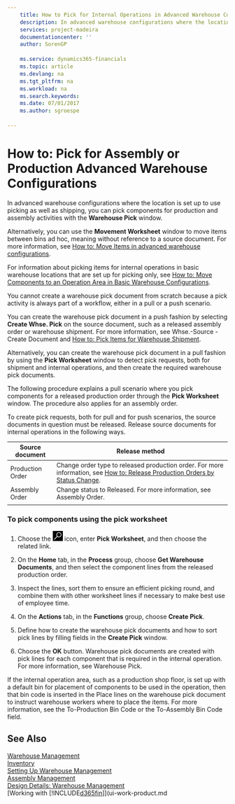 ```yaml
---
    title: How to Pick for Internal Operations in Advanced Warehouse Configurations | Microsoft Docs
    description: In advanced warehouse configurations where the location is set up to use picking as well as shipping, you can pick components for production and assembly activities with the **Warehouse Pick** window.
    services: project-madeira
    documentationcenter: ''
    author: SorenGP

    ms.service: dynamics365-financials
    ms.topic: article
    ms.devlang: na
    ms.tgt_pltfrm: na
    ms.workload: na
    ms.search.keywords:
    ms.date: 07/01/2017
    ms.author: sgroespe

---
```

# How to: Pick for Assembly or Production Advanced Warehouse Configurations
In advanced warehouse configurations where the location is set up to use picking as well as shipping, you can pick components for production and assembly activities with the **Warehouse Pick** window.  

 Alternatively, you can use the **Movement Worksheet** window to move items between bins ad hoc, meaning without reference to a source document. For more information, see [How to: Move Items in advanced warehouse configurations](../how-to-move-items-in-advanced-warehousing.md).  

 For information about picking items for internal operations in basic warehouse locations that are set up for picking only, see [How to: Move Components to an Operation Area in Basic Warehouse Configurations](../how-to-pick-for-production-in-basic-warehousing.md).  

 You cannot create a warehouse pick document from scratch because a pick activity is always part of a workflow, either in a pull or a push scenario.  

 You can create the warehouse pick document in a push fashion by selecting **Create Whse. Pick** on the source document, such as a released assembly order or warehouse shipment. For more information, see Whse.-Source - Create Document and [How to: Pick Items for Warehouse Shipment](../how-to-pick-items-for-warehouse-shipment.md).  

 Alternatively, you can create the warehouse pick document in a pull fashion by using the **Pick Worksheet** window to detect pick requests, both for shipment and internal operations, and then create the required warehouse pick documents.  

 The following procedure explains a pull scenario where you pick components for a released production order through the **Pick Worksheet** window. The procedure also applies for an assembly order.  

 To create pick requests, both for pull and for push scenarios, the source documents in question must be released. Release source documents for internal operations in the following ways.  

|Source document|Release method|  
|---------------------|--------------------|  
|Production Order|Change order type to released production order. For more information, see [How to: Release Production Orders by Status Change](../how-to-release-production-orders-by-status-change.md).|  
|Assembly Order|Change status to Released. For more information, see Assembly Order.|  
|||  

### To pick components using the pick worksheet  

1.  Choose the ![Search for Page or Report](media/ui-search/search_small.png "Search for Page or Report icon") icon, enter **Pick Worksheet**, and then choose the related link.  

2.  On the **Home** tab, in the **Process** group, choose **Get Warehouse Documents**, and then select the component lines from the released production order.  

3.  Inspect the lines, sort them to ensure an efficient picking round, and combine them with other worksheet lines if necessary to make best use of employee time.  

4.  On the **Actions** tab, in the **Functions** group, choose **Create Pick**.  

5.  Define how to create the warehouse pick documents and how to sort pick lines by filling fields in the **Create Pick** window.  

6.  Choose the **OK** button. Warehouse pick documents are created with pick lines for each component that is required in the internal operation. For more information, see Warehouse Pick.  

 If the internal operation area, such as a production shop floor, is set up with a default bin for placement of components to be used in the operation, then that bin code is inserted in the Place lines on the warehouse pick document to instruct warehouse workers where to place the items. For more information, see the To-Production Bin Code or the To-Assembly Bin Code field.  

## See Also
[Warehouse Management](warehouse-manage-warehouse.md)  
[Inventory](inventory-manage-inventory.md)  
[Setting Up Warehouse Management](warehouse-setup-warehouse.md)     
[Assembly Management](assembly-assemble-items.md)    
[Design Details: Warehouse Management](design-details-warehouse-management.md)  
[Working with [!INCLUDE[d365fin](includes/d365fin_md.md)]](ui-work-product.md
